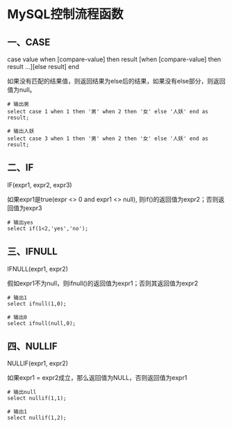 # MySQL控制流程函数

## 一、CASE

case value when [compare-value] then result [when [compare-value] then result …\][else result] end

如果没有匹配的结果值，则返回结果为else后的结果，如果没有else部分，则返回值为null。

```shell
# 输出男
select case 1 when 1 then '男' when 2 then '女' else '人妖' end as result; 

# 输出人妖
select case 3 when 1 then '男' when 2 then '女' else '人妖' end as result; 
```



## 二、IF

IF(expr1, expr2, expr3)

如果expr1是true(expr <> 0 and expr1 <> null), 则if()的返回值为expr2；否则返回值为expr3

```shell
# 输出yes
select if(1<2,'yes','no');
```



## 三、IFNULL

IFNULL(expr1, expr2)

假如expr1不为null，则ifnull()的返回值为expr1；否则其返回值为expr2

```shell
# 输出1
select ifnull(1,0);

# 输出0
select ifnull(null,0);
```



## 四、NULLIF

NULLIF(expr1, expr2)

如果expr1 = expr2成立，那么返回值为NULL，否则返回值为expr1

```shell
# 输出null
select nullif(1,1);

# 输出1
select nullif(1,2);
```

























